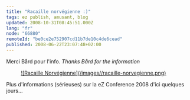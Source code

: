 ```yaml
---
title: "Racaille norvégienne :)"
tags: ez publish, amusant, blog
updated: 2008-10-31T08:45:51.000Z
lang: "fr"
node: "66880"
remoteId: "be0ce2e752907cd11b7de10c4de6cead"
published: 2008-06-22T23:07:48+02:00
---
```


Merci Bård pour l'info. *Thanks Bård for the information*

<figure class="object-center"><a href="/images/racaille-norvegienne.png">![Racaille Norvégienne](/images//racaille-norvegienne.png)
</a></figure>


Plus d'informations (sérieuses) sur la eZ Conference 2008 d'ici quelques jours...


